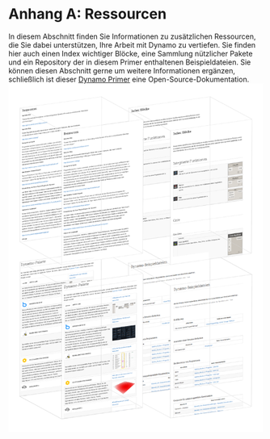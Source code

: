 

# Anhang A: Ressourcen

In diesem Abschnitt finden Sie Informationen zu zusätzlichen Ressourcen, die Sie dabei unterstützen, Ihre Arbeit mit Dynamo zu vertiefen. Sie finden hier auch einen Index wichtiger Blöcke, eine Sammlung nützlicher Pakete und ein Repository der in diesem Primer enthaltenen Beispieldateien. Sie können diesen Abschnitt gerne um weitere Informationen ergänzen, schließlich ist dieser [Dynamo Primer](https://github.com/DynamoDS/DynamoPrimer) eine Open-Source-Dokumentation. ![IMAGE](images/A/a-cover.png)

